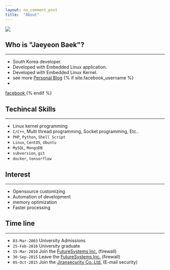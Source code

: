 ```yaml
---
layout: no_comment_post
title:  "About"
---
```


<img src="https://avatars0.githubusercontent.com/u/10207709?v=3&s=466"  style="max-width:100%;max-height:100%;">

## **Who is "Jaeyeon Baek"?**
----
* South Korea developer. 
* Developed with Embedded Linux application. 
* Developed with Embedded Linux Kernel.
* see more [Personal Blog](http://jybaek.tistory.com/)
{% if site.facebook_username %}
* <a href="https://www.facebook.com/{{ site.facebook_username }}">
<i class="fa fa-facebook"></i> facebook
</a>
{% endif %}


## **Techincal Skills**
----
* Linux kernel programming
* `C/C++`, Multi thread programming, Socket programming, Etc..
* `PHP`, `Python`, `Shell Script`
* `Linux`, `CentOS`, `Ubuntu`
* `MySQL`, `MongoDB`
* `subversion`, `git`
* `docker`, `tensorflow`

## **Interest**
----
* Opensource customizing
* Automation of development
* memory optimization  
* Faster processing

## **Time line**
----
* `03-Mar-2003` University Admissions
* `25-Feb-2010` University graduate
* `15-Mar-2010` Join the [FutureSystems Inc.](http://www.future.co.kr) (firewall)
* `30-Sep-2015` Leave the [FutureSystems Inc.](http://www.future.co.kr) (firewall)
* `05-Oct-2015` Join the [Jiransecurity Co.,Ltd.](https://www.jiransecurity.com) (E-mail security)
